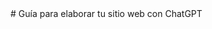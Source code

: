 <div background-color: black; color:#FF0000;>
  # Guía para elaborar tu sitio web con ChatGPT    
</div>

<!--div class="section2">
   ## Intorducción

  "La creación de un sitio web puede representar un desafío en la actualidad, dado que se considera que todos necesitarán la capacidad de construir y presentarse   a través de uno. Afortunadamente, existen herramientas que facilitan la elaboración de sitios web sin la necesidad de conocimientos en programación. No           obstante, también es recomendable comprender lo que sucede detrás de escena para tener un mejor entendimiento y la posibilidad de replicarlo.

  Una excelente herramienta para generar nuestro sitio web y profundizar en nuestro aprendizaje a medida que la utilizamos es la inteligencia artificial, en        particular ChatGPT. Todo se basa en formular las preguntas adecuadas para lograrlo de manera efectiva."

</div>

<div class="section3">
    ## Para publicar tu sitio web si eres principiante.

  Utiliza los siguiente prompts. 

   - Como puedo publicar mi pagina Web de forma facil, si aun no tengo conocimiento. 
   - Como puedo publicar mi página web hecha con HTML de forma facil.
   - Como puedo publicar mi página web hecha en Markdown de forma facil.

</div>

<div class="section4">
    ### Para ideas de creación de tu sitio web.

  A continuación te describo los pasos o prompts a seguir para la elbarocación de tu sitio web. 

  Para desarrollar un sitio web, generalmente se cuenta con una noción de la temática que se quiere abordar. Sin embargo, en el caso de carecer de una idea         clara, siempre puedes recurrir a ChatGPT para obtener recomendaciones, con el siguiente prompt:
</div>

<div class="section5">
    
  ### **Paso 1**

  Que temás me recomiendas para hacer mi primera página web. 

  En este caso tomaremos como ejemplo la elaboración de tu portafolio personal. 

</div>

<div class="section6">
    ### **Paso 2**

  Una vez que tengas clara tu idea, el siguiente paso es consultar qué información se recomienda incluir. Como referencia, puedes utilizar el siguiente prompt:

   **"¿Qué información consideras importante incluir en mi Portafolio Personal?"**
</div>


<div class="section7">
    ### **Paso 3**

   ¿Qué titulo le puedo poner a mi portafolio personal?

</div>

<div class="section8">
    ### **Paso 4**

   ¿Como puedo hacer una breve presentación sobre mí y lo que hago en mi portafolio personal?

   **Nota**: En este paso, ten en cuenta que la IA solo puede proporcionarte una guía sobre qué incluir en tu presentación personal, ya que no te conoce tan         bien como tú mismo. Sin embargo, puedes pedirle que te ayude a mejorar la descripción, en el siguiente paso; te explicaré cómo hacerlo.

</div>

<div class="section9">
    ### **Paso 5**

  Una vez que ya tengas tu presentación sobre tí puedes pedirle que la mejore con el siguiente prompt:

  Eres reclutador y me estas ayudando a mejorar mi presntación para mi portafolio personal. Espera a que escribe mi presentación. Antes de empezar presentate y     explica lo que tienes que hacer. 

  **Nota** Puede agregarle más contexto a este prompt dependiendo de tu perfil, del puesto que quieras conseguir. Ejemplo: Community Manager, Analista de           sistemas, Programador Backend, Maquetador, etc.

</div>

<div class="section10">
    ### **Paso 6**

  Cuando cuentes con la descripción mejorada, estaremos preparados para exportar la información a un lenguaje de desarrollo web. 
  Con el siguiente prompt:
    - Pasa el texto anterior en formato HTML 
    - **Alternativamente:** Pasa el texto anterior en formato Markdown.  

   **Nota:** Yo prefiero en Markdown por la constubre pero tu puedes usar el que quieras. 
</div>

<div class="section11">
    ### **Paso 7**

   Para darle un aspecto más atractivo y evitar que todo se vea en blanco y negro, te recomiendo utilizar el siguiente pormpt:

   ¿Podrías proporcionarme el código CSS para el código anterior?

   Después preguntale, ¿en qué etiqueta HTML puedo insertar este CSS?

</div>

<div class="section12">
    ### **Paso 8**

   Nuestra siguiente preguante. ¿Como Cambiar el color de fondo de las secciones?
</div>

<div class="section13">
    ### **Paso 9**

   Si deseas incorporar imágenes, a continuación, ejecuta la siguiente solicitud:

   ¿Cuáles son algunos sitios web donde puedo obtener imágenes de forma gratuita?

   Además, es posible emplear técnicas de Meta Ingeniería de Prompts para generar imágenes mediante inteligencia artificial de Text-to-Image.

   Para obtener información adicional, por favor, consulta la página mencionada.

   [Meta Ingenieria de Prompts](https://freddy875.github.io/TrentSteel/)

   He aquí un ejemplo de aplicar la Meta Ingeneira de prompts. 

   Esta es el prompt que yo cree. 

   _Logotipo de un robot futurista de Star Wars. Con los colores negros y rojos._

   Y este es el prompt que me genero.

   Por supuesto, aquí tienes un prompt mejorado para generar un logotipo de un robot futurista de Star Wars con colores negros y rojos utilizando DALL-E:

   En español:
   "Genera un logotipo que represente un robot futurista en el estilo de Star Wars. El diseño debe ser principalmente de color negro y rojo, con un enfoque en       la elegancia y la tecnología avanzada."

   In English:
   "Generate a logo representing a futuristic robot in the style of Star Wars. The design should primarily feature black and red colors, with an emphasis on         elegance and advanced technology."

   Puedes utilizar este prompt con modelos generativos como DALL-E para obtener una imagen que se ajuste a tu descripción. Si necesitas más detalles o ajustes       específicos, no dudes en decírmelo.

   Lo ejecute en Stable Diffusion y he aquí la imagen que me genero

   ![Stormtrooper.png](Stormtrooper.png "Stormtrooper")

Puedes utilizar este prompt para ayudarte en el diseño de tu sitio web. 

_Eres experto en desarrollo de páginas web atractivas con concimientos de UX. Tu trabajo es darme combinaciones de colores según el color que yo te indique. Me los das en formato Hexadecimal para incluirlo_

Otro prompt para ayudarte en ideas del diseño de tu sitio web ejecutando el siguiente prompt:

Donde puedo mirar referentes web para crear el mio. 

</div>

<div class="section14">
    ### **Paso 10**

Para dar los toques finales a tu sitio web, al visualizarlo, si ves elementos que desees cambiar en cuanto a estilo y tamaño, puedes realizar preguntas más puntuales a ChatGPT, como las siguientes:

Centrar texto o imágenes:

"¿Cómo puedo centrar el texto en mi sitio web?"
"Deseo centrar una imagen en una página web, ¿cuál es la mejor forma de hacerlo?"

Cambiar los colores:

"¿Cómo puedo cambiar el color de fondo de una sección específica de mi sitio web?"
"Quiero ajustar el color del texto en mi encabezado, ¿cuál es la mejor paleta de colores para usar?"

Cambiar el tipo de texto:

"¿Qué fuente de texto recomiendas para un sitio web con un estilo elegante?"
"Necesito cambiar la fuente de texto en mis párrafos, ¿cuál sería una elección legible y moderna?"

Puedes utilizar estas preguntas como punto de partida para obtener asesoramiento específico sobre la apariencia y el estilo de tu sitio web. 

</div>

<div class="section15">
    ## Últimas recomendaciones:

1. La práctica constante es esencial para dominar cualquier herramienta. Cuanto más la uses, más controlarás sus capacidades.

2. No dudes en hacer preguntas. Cuantas más preguntas hagas, más oportunidades tendrás de aprender y descubrir nuevos conocimientos.

3. Es importante que continúes desarrollando tus habilidades tanto en el campo del desarrollo web como en el ámbito de Prompt Engineering. Este enfoque constante en la mejora te beneficiará.

4. A medida que avances, considera la posibilidad de incorporar elementos de JavaScript para añadir interactividad a tus proyectos. Piensa en la creación de elementos dinámicos, e incluso la posibilidad de desarrollar un eCommerce o un videojuego.

Sigue aprendiendo y evolucionando, y tal vez en el futuro, tus próximos pasos involucren la creación de proyectos más complejos e impactantes. ¡El mundo de las posibilidades está abierto!"

</div>

<div class="section16">
    ## Sobre el autor.

<script src="https://platform.linkedin.com/badges/js/profile.js" async defer type="text/javascript"></script>

<div class="badge-base LI-profile-badge" data-locale="es_ES" data-size="large" data-theme="dark" data-type="HORIZONTAL" data-vanity="fernando-sanchez-mejia" data-version="v1"><a class="badge-base__link LI-simple-link" href="https://mx.linkedin.com/in/fernando-sanchez-mejia?trk=profile-badge">Fernando Sanchez Mejia</a></div>

</div>









